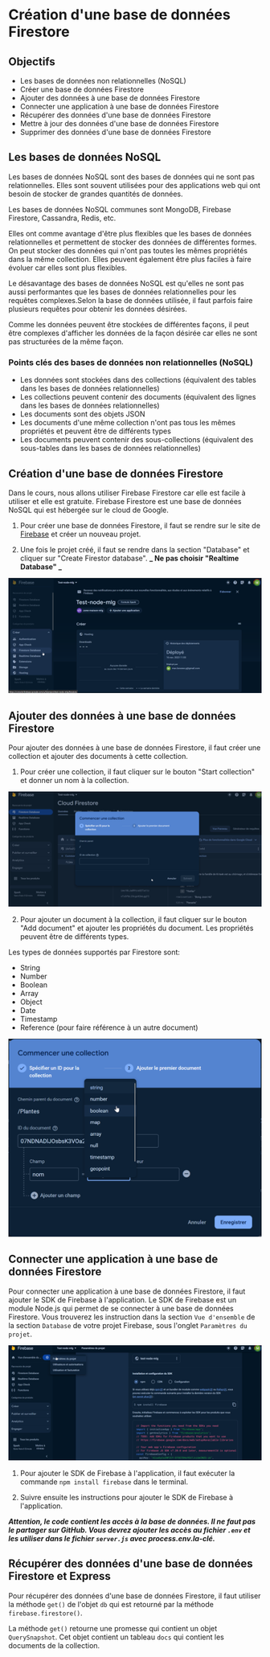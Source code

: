 # Création d'une base de données Firestore

## Objectifs

-   Les bases de données non relationnelles (NoSQL)
-   Créer une base de données Firestore
-   Ajouter des données à une base de données Firestore
-   Connecter une application à une base de données Firestore
-   Récupérer des données d'une base de données Firestore
-   Mettre à jour des données d'une base de données Firestore
-   Supprimer des données d'une base de données Firestore

## Les bases de données NoSQL

Les bases de données NoSQL sont des bases de données qui ne sont pas relationnelles. Elles sont souvent utilisées pour des applications web qui ont besoin de stocker de grandes quantités de données.

Les bases de données NoSQL communes sont MongoDB, Firebase Firestore, Cassandra, Redis, etc.

Elles ont comme avantage d'être plus flexibles que les bases de données relationnelles et permettent de stocker des données de différentes formes. On peut stocker des données qui n'ont pas toutes les mêmes propriétés dans la même collection. Elles peuvent également être plus faciles à faire évoluer car elles sont plus flexibles.

Le désavantage des bases de données NoSQL est qu'elles ne sont pas aussi performantes que les bases de données relationnelles pour les requêtes complexes.Selon la base de données utilisée, il faut parfois faire plusieurs requêtes pour obtenir les données désirées.

Comme les données peuvent être stockées de différentes façons, il peut être complexes d'afficher les données de la façon désirée car elles ne sont pas structurées de la même façon.

### Points clés des bases de données non relationnelles (NoSQL)

-   Les données sont stockées dans des collections (équivalent des tables dans les bases de données relationnelles)
-   Les collections peuvent contenir des documents (équivalent des lignes dans les bases de données relationnelles)
-   Les documents sont des objets JSON
-   Les documents d'une même collection n'ont pas tous les mêmes propriétés et peuvent être de différents types
-   Les documents peuvent contenir des sous-collections (équivalent des sous-tables dans les bases de données relationnelles)

## Création d'une base de données Firestore

Dans le cours, nous allons utiliser Firebase Firestore car elle est facile à utiliser et elle est gratuite. Firebase Firestore est une base de données NoSQL qui est hébergée sur le cloud de Google.

1. Pour créer une base de données Firestore, il faut se rendre sur le site de [Firebase](https://firebase.google.com/) et créer un nouveau projet.

2. Une fois le projet créé, il faut se rendre dans la section "Database" et cliquer sur "Create Firestor database". **_ Ne pas choisir "Realtime Database" _**

![Création d'une base de données Firestore](./images/Firestore1.png)

## Ajouter des données à une base de données Firestore

Pour ajouter des données à une base de données Firestore, il faut créer une collection et ajouter des documents à cette collection.

1. Pour créer une collection, il faut cliquer sur le bouton "Start collection" et donner un nom à la collection.

![Création d'une collection](./images/Firestore2.png)

2. Pour ajouter un document à la collection, il faut cliquer sur le bouton "Add document" et ajouter les propriétés du document. Les propriétés peuvent être de différents types.

Les types de données supportés par Firestore sont:

-   String
-   Number
-   Boolean
-   Array
-   Object
-   Date
-   Timestamp
-   Reference (pour faire référence à un autre document)

![Ajout d'un document](./images/Firestore3.png)

## Connecter une application à une base de données Firestore

Pour connecter une application à une base de données Firestore, il faut ajouter le SDK de Firebase à l'application. Le SDK de Firebase est un module Node.js qui permet de se connecter à une base de données Firestore. Vous trouverez les instruction dans la section `Vue d'ensemble` de la section `Database` de votre projet Firebase, sous l'onglet `Paramètres du projet`.

![SDK de Firebase](./images/Firestore4.png)

1. Pour ajouter le SDK de Firebase à l'application, il faut exécuter la commande `npm install firebase` dans le terminal.

2. Suivre ensuite les instructions pour ajouter le SDK de Firebase à l'application.

**_Attention, le code contient les accès à la base de données. Il ne faut pas le partager sur GitHub. Vous devrez ajouter les accès au fichier `.env` et les utiliser dans le fichier `server.js` avec process.env.la-clé._**

## Récupérer des données d'une base de données Firestore et Express

Pour récupérer des données d'une base de données Firestore, il faut utiliser la méthode `get()` de l'objet `db` qui est retourné par la méthode `firebase.firestore()`.

La méthode `get()` retourne une promesse qui contient un objet `QuerySnapshot`. Cet objet contient un tableau `docs` qui contient les documents de la collection.
